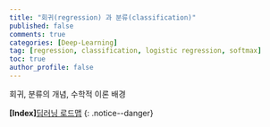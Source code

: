 ```yaml
---
title: "회귀(regression) 과 분류(classification)"
published: false
comments: true
categories: [Deep-Learning]
tag: [regression, classification, logistic regression, softmax]
toc: true
author_profile: false
---
```

회귀, 분류의 개념, 수학적 이론 배경

**[Index]**[딥러닝 로드맵](https://heocivil.github.io/deep-learning/deeplearning/)
{: .notice--danger}